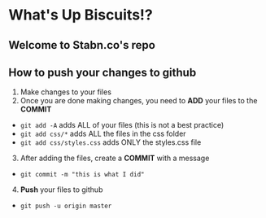 # What's Up Biscuits!?
## Welcome to Stabn.co's repo

## How to push your changes to github
1. Make changes to your files
2. Once you are done making changes, you need to **ADD** your files to the **COMMIT**
  * `git add -A` adds ALL of your files (this is not a best practice)
  * `git add css/*` adds ALL the files in the css folder
  * `git add css/styles.css` adds ONLY the styles.css file
3. After adding the files, create a **COMMIT** with a message
  * `git commit -m "this is what I did"`
4. **Push** your files to github
  * `git push -u origin master`
  
